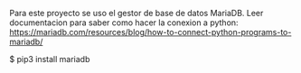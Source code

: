 Para este proyecto se uso el gestor de base de datos MariaDB.
Leer documentacion para saber como hacer la conexion a python: https://mariadb.com/resources/blog/how-to-connect-python-programs-to-mariadb/

$ pip3 install mariadb